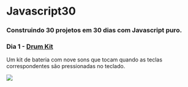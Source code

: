 # Javascript30

### Construindo 30 projetos em 30 dias com Javascript puro.

### Dia 1 - [Drum Kit](https://github.com/marianafurriel/javascript30/tree/master/Drum%20kit)

Um kit de bateria com nove sons que tocam quando as teclas correspondentes são pressionadas no teclado. 

![](https://nimbusweb.me/box/attachment/6211621/rx5axfpa5dsazk4hmn33/WWqrfKKxqQslmSQN/screenshot-127.0.0.1_5500-2021.10.24-15_33_00.png)


